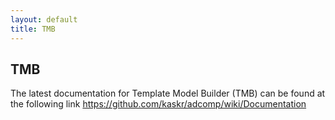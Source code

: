 ```yaml
---
layout: default
title: TMB
---
```


TMB
---

The latest documentation for Template Model Builder (TMB) can be found at the following link
https://github.com/kaskr/adcomp/wiki/Documentation
